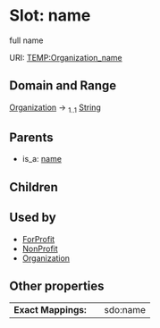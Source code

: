 
# Slot: name


full name

URI: [TEMP:Organization_name](http://example.org/TEMP/Organization_name)


## Domain and Range

[Organization](Organization.md) &#8594;  <sub>1..1</sub> [String](types/String.md)

## Parents

 *  is_a: [name](name.md)

## Children


## Used by

 * [ForProfit](ForProfit.md)
 * [NonProfit](NonProfit.md)
 * [Organization](Organization.md)

## Other properties

|  |  |  |
| --- | --- | --- |
| **Exact Mappings:** | | sdo:name |

